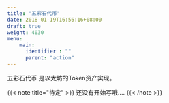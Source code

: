 ```yaml
---
title: "五彩石代币"
date: 2018-01-19T16:56:16+08:00
draft: true
weight: 4030
menu:
    main:
      identifier : ""
      parent: "action"
---
```


五彩石代币 是以太坊的Token资产实现。

{{< note title="待定" >}}
还没有开始写哦....
{{< /note >}}
 

